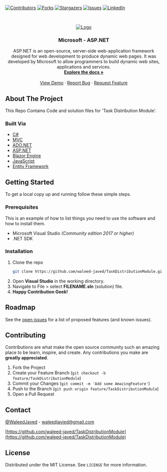 [![Contributors][contributors-shield]][contributors-url]
[![Forks][forks-shield]][forks-url]
[![Stargazers][stars-shield]][stars-url]
[![Issues][issues-shield]][issues-url]
[![LinkedIn][linkedin-shield]][linkedin-url]

<!-- PROJECT LOGO -->
<br />
<p align="center">
  <a href="https://github.com/waleed-javed/TaskDistributionModule">
    <img src="https://www.syncfusion.com/blogs/wp-content/uploads/2020/08/Shield-Your-ASP.NET-MVC-Web-Applications-with-Content-Security-Policy-CSP.png" alt="Logo">
  </a>

  <h3 align="center">Microsoft - ASP.NET</h3>

  <p align="center">
   ASP.NET is an open-source, server-side web-application framework designed for web development to produce dynamic web pages. It was developed by Microsoft to allow programmers to build dynamic web sites, applications and services.
    <br />
    <a href="https://github.com/waleed-javed/TaskDistributionModule"><strong>Explore the docs »</strong></a>
    <br />
    <br />
    <a href="https://github.com/waleed-javed/TaskDistributionModule">View Demo</a>
    ·
    <a href="https://github.com/waleed-javed/TaskDistributionModule/issues">Report Bug</a>
    ·
    <a href="https://github.com/waleed-javed/TaskDistributionModule/issues">Request Feature</a>
  </p>
</p>


<!-- ABOUT THE PROJECT -->
## About The Project
This Repo Contains Code and solution files for 'Task Distribution Module'.

### Built Via

* [C#]()
* [MVC]()
* [ADO.NET]()
* [ASP.NET]()
* [Blazor Engine]()
* [JavaScript]()
* [Entity Framework]()


<!-- GETTING STARTED -->
## Getting Started

To get a local copy up and running follow these simple steps.

### Prerequisites

This is an example of how to list things you need to use the software and how to install them.
* Microsoft Visual Studio *(Community edition 2017 or higher)*
* .NET SDK
### Installation

1. Clone the repo
   ```sh
   git clone https://github.com/waleed-javed/TaskDistributionModule.git
   ```
2. Open **Visual Studio** in the working directory.
3. Navigate to File > select **FILENAME.sln** (solution) file.
4. **Happy Contribution Geek!** 

<!-- ROADMAP -->
## Roadmap

See the [open issues](https://github.com/waleed-javed/TaskDistributionModule/issues) for a list of proposed features (and known issues).

<!-- CONTRIBUTING -->
## Contributing

Contributions are what make the open source community such an amazing place to be learn, inspire, and create. Any contributions you make are **greatly appreciated**.

1. Fork the Project
2. Create your Feature Branch (`git checkout -b feature/TaskDistributionModule`)
3. Commit your Changes (`git commit -m 'Add some AmazingFeature'`)
4. Push to the Branch (`git push origin feature/TaskDistributionModule`)
5. Open a Pull Request

<!-- CONTACT -->
## Contact

[@WaleedJaved](https://twitter.com/codeChaudhary) - waleedjavied@gmail.com

[https://github.com/waleed-javed/TaskDistributionModule](https://github.com/waleed-javed/TaskDistributionModule)

<!-- LICENSE -->
## License

Distributed under the MIT License. See `LICENSE` for more information.

<!-- MARKDOWN LINKS & IMAGES -->
<!-- https://www.markdownguide.org/basic-syntax/#reference-style-links -->
[contributors-shield]: https://img.shields.io/github/contributors/waleed-javed/TaskDistributionModule.svg?style=for-the-badge
[contributors-url]: https://github.com/waleed-javed/TaskDistributionModule/graphs/contributors
[forks-shield]: https://img.shields.io/github/forks/waleed-javed/TaskDistributionModule.svg?style=for-the-badge
[forks-url]: https://github.com/waleed-javed/TaskDistributionModule/network/members
[stars-shield]: https://img.shields.io/github/stars/waleed-javed/TaskDistributionModule.svg?style=for-the-badge
[stars-url]: https://github.com/waleed-javed/TaskDistributionModule/stargazers
[issues-shield]: https://img.shields.io/github/issues/waleed-javed/TaskDistributionModule.svg?style=for-the-badge
[issues-url]: https://github.com/waleed-javed/TaskDistributionModule/issues
[license-shield]: https://img.shields.io/github/license/waleed-javed/TaskDistributionModule.svg?style=for-the-badge
[license-url]: https://github.com/waleed-javed/TaskDistributionModule/blob/master/LICENSE.txt
[linkedin-shield]: https://img.shields.io/badge/-LinkedIn-black.svg?style=for-the-badge&logo=linkedin&colorB=555
[linkedin-url]: https://linkedin.com/in/waleed-javed
